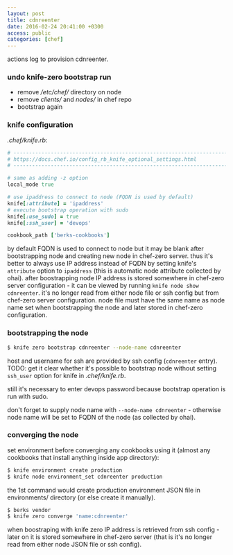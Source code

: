 ```yaml
---
layout: post
title: cdnreenter
date: 2016-02-24 20:41:00 +0300
access: public
categories: [chef]
---
```


actions log to provision cdnreenter.

<!-- more -->

### undo knife-zero bootstrap run

- remove _/etc/chef/_ directory on node
- remove _clients/_ and _nodes/_ in chef repo
- bootstrap again

### knife configuration

_.chef/knife.rb_:

```ruby
# -----------------------------------------------------------------------------
# https://docs.chef.io/config_rb_knife_optional_settings.html
# -----------------------------------------------------------------------------

# same as adding -z option
local_mode true

# use ipaddress to connect to node (FQDN is used by default)
knife[:attribute] = 'ipaddress'
# execute bootstrap operation with sudo
knife[:use_sudo] = true
knife[:ssh_user] = 'devops'

cookbook_path ['berks-cookbooks']
```

by default FQDN is used to connect to node but it may be blank after
bootstrapping node and creating new node in chef-zero server.
thus it's better to always use IP address instead of FQDN by setting
knife's `attribute` option to `ipaddress` (this is automatic node attribute
collected by ohai).
after boostrapping node IP address is stored somewhere in
chef-zero server configuration - it can be viewed by running
`knife node show cdnreenter`. it's no longer read from either node file or
ssh config but from chef-zero server configuration.
node file must have the same name as node name set when bootstrapping the node
and later stored in chef-zero configuration.

### bootstrapping the node

```sh
$ knife zero bootstrap cdnreenter --node-name cdnreenter
```

host and username for ssh are provided by ssh config (`cdnreenter` entry).
TODO: get it clear whether it's possible to bootstrap node without setting
`ssh_user` option for knife in _.chef/knife.rb_.

still it's necessary to enter devops password because bootstrap operation
is run with sudo.

don't forget to supply node name with `--node-name cdnreenter` -
otherwise node name will be set to FQDN of the node (as collected by ohai).

### converging the node

set environment before converging any cookbooks using it
(almost any cookbooks that install anything inside app directory):

```sh
$ knife environment create production
$ knife node environment_set cdnreenter production
```

the 1st command would create production environment JSON file in environments/
directory (or else create it manually).

```sh
$ berks vendor
$ knife zero converge 'name:cdnreenter'
```

when boostraping with knife zero IP address is retrieved from ssh config -
later on it is stored somewhere in chef-zero server (that is it's no longer
read from either node JSON file or ssh config).
